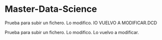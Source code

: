# Master-Data-Science


Prueba para subir un fichero. Lo modifico. lO VUELVO A MODIFICAR.DCD

Prueba para subir un fichero. Lo modifico. Lo vuelvo a modificar.

